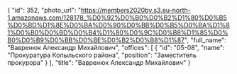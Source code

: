 {
    "id": 352,
    "photo_url": "https://members2020by.s3.eu-north-1.amazonaws.com/128178_%D0%92%D0%B0%D0%B2%D1%80%D0%B5%D0%BD%D1%8E%D0%BA%D0%90%D0%BB%D0%B5%D0%BA%D1%81%D0%B0%D0%BD%D0%B4%D1%80%D0%9C%D0%B8%D1%85%D0%B0%D0%B9%D0%BB%D0%BE%D0%B2%D0%B8%D1%87",
    "full_name": "Вавренюк Александр Михайлович",
    "offices": [
        {
            "id": "05-08",
            "name": "Прокуратура Копыльского района",
            "position": "Заместитель прокурора"
        }
    ],
    "title": "Вавренюк Александр Михайлович"
}